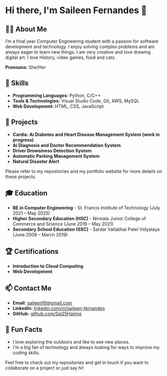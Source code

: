 # Hi there, I'm Saileen Fernandes 👋

## 👩‍💻 About Me
I’m a final year Computer Engineering student with a passion for software development and technology. I enjoy solving complex problems and am always eager to learn new things. I am very creative and love drawing digital art. I love History, video games, food and cats.

**Pronouns:** She/Her

## 🔧 Skills
- **Programming Languages:** Python, C/C++
- **Tools & Technologies:** Visual Studio Code, Git, AWS, MySQL
- **Web Development:** HTML, CSS, JavaScript

## 📂 Projects
- **Cardia: Ai Diabetes and Heart Disease Management System (work in progress)**
- **Ai Diagnosis and Doctor Recommendation System**
- **Driver Drowsiness Detection System**
- **Automatic Parking Management System**
- **Natural Disaster Alert**

Please refer to my repositories and my portfolio website for more details on these projects.

## 🎓 Education
- **BE in Computer Engineering** - St. Francis Institute of Technology (July 2021 – May 2025)
- **Higher Secondary Education (HSC)** - Nirmala Junior College of Commerce and Science (June 2019 – May 2021)
- **Secondary School Education (SSC)** - Sardar Vallabhai Patel Vidyalaya (June 2009 – March 2019)

## 🏆 Certifications
- **Introduction to Cloud Computing**
- **Web Development**

## 📫 Contact Me
- **Email:** saileenf6@gmail.com
- **LinkedIn:** [linkedin.com/in/saileen-fernandes](https://linkedin.com/in/saileen-fernandes)
- **GitHub:** [github.com/Sai25Hajime](https://github.com/Sai25Hajime)

## 🎨 Fun Facts
- I love exploring the outdoors and like to see new places.
- I'm a big fan of technology and always looking for ways to improve my coding skills.

Feel free to check out my repositories and get in touch if you want to collaborate on a project or just say hi!
